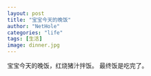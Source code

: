 ```yaml
---
layout: post
title: "宝宝今天的晚饭"
author: "NetHole"
categories: "life"
tags: [生活]
image: dinner.jpg
---
```

宝宝今天的晚饭，红烧猪汁拌饭。
最终饭是吃完了。
